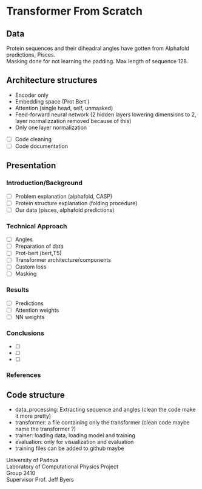 # Transformer From Scratch

## Data
Protein sequences and their diheadral angles have gotten from Alphafold predictions, Pisces. \
Masking done for not learning the padding. Max length of sequence 128.

## Architecture structures
- Encoder only
- Embedding space (Prot Bert )
- Attention (single head, self, unmasked)
- Feed-forward neural network (2 hidden layers lowering dimensions to 2, layer normalizzation removed because of this)
- Only one layer normalization

- [ ] Code cleaning
- [ ] Code documentation

## Presentation

### Introduction/Background
- [ ] Problem explanation (alphafold, CASP)
- [ ] Protein structure explanation (folding procedure)
- [ ] Our data (pisces, alphafold predictions)

### Technical Approach 
- [ ] Angles
- [ ] Preparation of data
- [ ] Prot-bert (bert,T5)
- [ ] Transformer architecture/components
- [ ] Custom loss
- [ ] Masking
  
### Results
- [ ] Predictions
- [ ] Attention weights
- [ ] NN weights
  
### Conclusions
- [ ]
- [ ]
- [ ]

### References


## Code structure

- data_processing: Extracting sequence and angles (clean the code make it more pretty)
- transformer: a file containing only the transformer (clean code maybe name the transformer ?)
- trainer: loading data, loading model and training
- evaluation: only for visualization and evaluation
- training files can be added to github maybe



University of Padova \
Laboratory of Computational Physics Project \
Group 2410 \
Supervisor Prof. Jeff Byers
